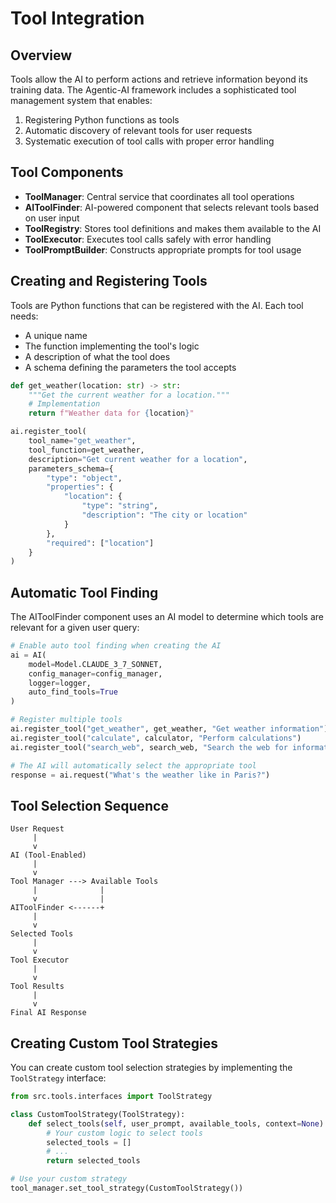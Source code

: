 # Tool Integration

## Overview

Tools allow the AI to perform actions and retrieve information beyond its training data. The Agentic-AI framework includes a sophisticated tool management system that enables:

1. Registering Python functions as tools
2. Automatic discovery of relevant tools for user requests
3. Systematic execution of tool calls with proper error handling

## Tool Components

- **ToolManager**: Central service that coordinates all tool operations
- **AIToolFinder**: AI-powered component that selects relevant tools based on user input
- **ToolRegistry**: Stores tool definitions and makes them available to the AI
- **ToolExecutor**: Executes tool calls safely with error handling
- **ToolPromptBuilder**: Constructs appropriate prompts for tool usage

## Creating and Registering Tools

Tools are Python functions that can be registered with the AI. Each tool needs:

- A unique name
- The function implementing the tool's logic
- A description of what the tool does
- A schema defining the parameters the tool accepts

```python
def get_weather(location: str) -> str:
    """Get the current weather for a location."""
    # Implementation
    return f"Weather data for {location}"

ai.register_tool(
    tool_name="get_weather",
    tool_function=get_weather,
    description="Get current weather for a location",
    parameters_schema={
        "type": "object",
        "properties": {
            "location": {
                "type": "string",
                "description": "The city or location"
            }
        },
        "required": ["location"]
    }
)
```

## Automatic Tool Finding

The AIToolFinder component uses an AI model to determine which tools are relevant for a given user query:

```python
# Enable auto tool finding when creating the AI
ai = AI(
    model=Model.CLAUDE_3_7_SONNET,
    config_manager=config_manager,
    logger=logger,
    auto_find_tools=True
)

# Register multiple tools
ai.register_tool("get_weather", get_weather, "Get weather information")
ai.register_tool("calculate", calculator, "Perform calculations")
ai.register_tool("search_web", search_web, "Search the web for information")

# The AI will automatically select the appropriate tool
response = ai.request("What's the weather like in Paris?")
```

## Tool Selection Sequence

```
User Request
     |
     v
AI (Tool-Enabled)
     |
     v
Tool Manager ---> Available Tools
     |              |
     v              |
AIToolFinder <------+
     |
     v
Selected Tools
     |
     v
Tool Executor
     |
     v
Tool Results
     |
     v
Final AI Response
```

## Creating Custom Tool Strategies

You can create custom tool selection strategies by implementing the `ToolStrategy` interface:

```python
from src.tools.interfaces import ToolStrategy

class CustomToolStrategy(ToolStrategy):
    def select_tools(self, user_prompt, available_tools, context=None):
        # Your custom logic to select tools
        selected_tools = []
        # ...
        return selected_tools

# Use your custom strategy
tool_manager.set_tool_strategy(CustomToolStrategy())
```
